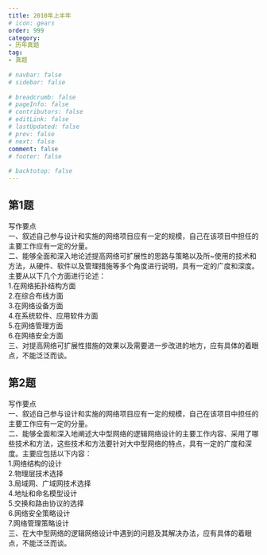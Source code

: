 ```yaml
---  
title: 2010年上半年  
# icon: gears  
order: 999  
category:  
- 历年真题  
tag:  
- 真题  
  
# navbar: false  
# sidebar: false  
  
# breadcrumb: false  
# pageInfo: false  
# contributors: false  
# editLink: false  
# lastUpdated: false  
# prev: false  
# next: false  
comment: false  
# footer: false  
  
# backtotop: false  
---  
```

## 第1题 ##

写作要点  
一、叙述自己参与设计和实施的网络项目应有一定的规模，自己在该项目中担任的主要工作应有一定的分量。  
二、能够全面和深入地论述提高网络可扩展性的思路与策略以及所~使用的技术和方法，从硬件、软件以及管理措施等多个角度进行说明，具有一定的广度和深度。主要从以下几个方面进行论述：  
1.在网络拓扑结构方面  
2.在综合布线方面  
3.在网络设备方面  
4.在系统软件、应用软件方面  
5.在网络管理方面  
6.在网络安全方面  
三、对提高网络可扩展性措施的效果以及需要进一步改进的地方，应有具体的着眼点，不能泛泛而谈。  


## 第2题 ##

写作要点  
一、叙述自己参与设计和实施的网络项目应有一定的规模，自己在该项目中担任的主要工作应有一定的分量。  
二、能够全面和深入地阐述大中型网络的逻辑网络设计的主要工作内容、采用了哪些技术和方法，这些技术和方法要针对大中型网络的特点，具有一定的广度和深度。主要应包括以下内容：  
1.网络结构的设计  
2.物理层技术选择  
3.局域网、广域网技术选择  
4.地址和命名模型设计  
5.交换和路由协议的选择  
6.网络安全策略设计  
7.网络管理策略设计  
三、在大中型网络的逻辑网络设计中遇到的问题及其解决办法，应有具体的着眼点，不能泛泛而谈。  

